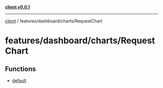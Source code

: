 [**client v0.0.1**](../../../../README.md)

***

[client](../../../../README.md) / features/dashboard/charts/RequestChart

# features/dashboard/charts/RequestChart

## Functions

- [default](functions/default.md)
